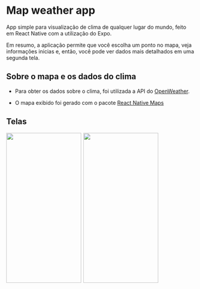 # Map weather app

App simple para visualização de clima de qualquer lugar do mundo, feito em React Native com a utilização do Expo.

Em resumo, a aplicação permite que você escolha um ponto no mapa, veja informações inicias e, então, você pode ver dados mais detalhados em uma segunda tela.

## Sobre o mapa e os dados do clima

- Para obter os dados sobre o clima, foi utilizada a API do [OpenWeather](https://openweathermap.org).

- O mapa exibido foi gerado com o pacote [React Native Maps](https://github.com/react-native-community/react-native-maps)

## Telas

<img  width="200" height="400" src="https://user-images.githubusercontent.com/51488383/78365629-57142d00-758d-11ea-91b9-43ec41d42a7c.png"><span style="padding-left:2px"></span>
<img  width="200" height="400" src="https://user-images.githubusercontent.com/51488383/78365652-5e3b3b00-758d-11ea-99a3-786167f1e88d.png"><span style="padding-left:2px"></span>

